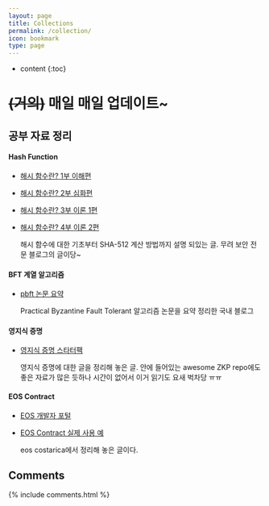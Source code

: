```yaml
---
layout: page
title: Collections
permalink: /collection/
icon: bookmark
type: page
---
```


* content
{:toc}

# ~~(거의)~~ 매일 매일 업데이트~

## 공부 자료 정리

#### Hash Function

* [해시 함수란? 1부 이해편](https://blog.naver.com/tpinlab/10121477582)

* [해시 함수란? 2부 심화편](http://blog.naver.com/tpinlab/10121517078)
  
* [해시 함수란? 3부 이론 1편](http://blog.naver.com/tpinlab/10121774937)

* [해시 함수란? 4부 이론 2편](http://blog.naver.com/tpinlab/10121820313)

    해시 함수에 대한 기초부터 SHA-512 계산 방법까지 설명 되있는 글. 무려 보안 전문 블로그의 글이당~

#### BFT 계열 알고리즘

* [pbft 논문 요약](https://suckzoo.github.io/tech/2018/02/06/bft-1.html)

    Practical Byzantine Fault Tolerant 알고리즘 논문을 요약 정리한 국내 블로그

#### 영지식 증명

* [영지식 증명 스타터팩](https://ethresear.ch/t/zero-knowledge-proofs-starter-pack/4519?fbclid=IwAR09eKt9RYsYB625KktTcMgVWZHhGEwYAepZ1jtahW_s9T9_HMmuAgUE0qs)

    영지식 증명에 대한 글을 정리해 놓은 글. 안에 들어있는 awesome ZKP repo에도 좋은 자료가 많은 듯하나 시간이 없어서 이거 읽기도 요새 벅차당 ㅠㅠ

#### EOS Contract

* [EOS 개발자 포털](https://developers.eos.io/)

* [EOS Contract 실제 사용 예](https://github.com/eoscostarica/eos-contracts)

    eos costarica에서 정리해 놓은 글이다.


## Comments

{% include comments.html %}